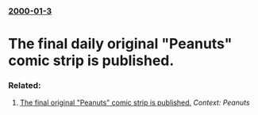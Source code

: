 ### [2000-01-3](/news/2000/01/3/index.md)

# The final daily original "Peanuts" comic strip is published.




### Related:

1. [ The final original "Peanuts" comic strip is published.](/news/2000/02/13/the-final-original-peanuts-comic-strip-is-published.md) _Context: Peanuts_

